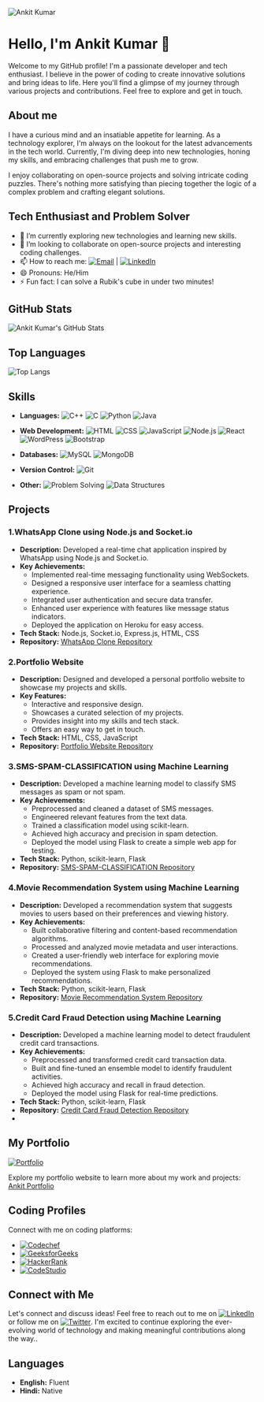 ![Ankit Kumar](https://github.com/ankitkumar3440/Ankit-Kumar/blob/main/Gif.gif)

# Hello, I'm Ankit Kumar 👋

Welcome to my GitHub profile! I'm a passionate developer and tech enthusiast. I believe in the power of coding to create innovative solutions and bring ideas to life. Here you'll find a glimpse of my journey through various projects and contributions. Feel free to explore and get in touch.



## About me
I have a curious mind and an insatiable appetite for learning. As a technology explorer, I'm always on the lookout for the latest advancements in the tech world. Currently, I'm diving deep into new technologies, honing my skills, and embracing challenges that push me to grow.

I enjoy collaborating on open-source projects and solving intricate coding puzzles. There's nothing more satisfying than piecing together the logic of a complex problem and crafting elegant solutions.

## Tech Enthusiast and Problem Solver
- 🌱 I’m currently exploring new technologies and learning new skills.
- 👯 I’m looking to collaborate on open-source projects and interesting coding challenges.
- 📫 How to reach me: [![Email](https://img.shields.io/badge/Email-ankitku95553440%40gmail.com-blue?style=for-the-badge)](mailto:ankitku95553440@gmail.com)  |  [![LinkedIn](https://img.shields.io/badge/LinkedIn-Ankit%20Kumar-blue?style=for-the-badge&logo=linkedin)](https://www.linkedin.com/in/ankitkumar3440/) 
- 😄 Pronouns: He/Him
- ⚡ Fun fact: I can solve a Rubik's cube in under two minutes!

## GitHub Stats

![Ankit Kumar's GitHub Stats](https://github-readme-stats.vercel.app/api?username=ankitkumar3440&show_icons=true&theme=radical)

## Top Languages

![Top Langs](https://github-readme-stats.vercel.app/api/top-langs/?username=ankitkumar3440&layout=compact&theme=radical)

## Skills

- **Languages:** 
  ![C++](https://img.shields.io/badge/-C++-00599C?style=flat-square&logo=cplusplus&logoColor=white) 
  ![C](https://img.shields.io/badge/-C-00599C?style=flat-square&logo=c&logoColor=white) 
  ![Python](https://img.shields.io/badge/-Python-3776AB?style=flat-square&logo=python&logoColor=white)
  ![Java](https://img.shields.io/badge/-Java-007396?style=flat-square&logo=java&logoColor=white)
  
- **Web Development:** 
  ![HTML](https://img.shields.io/badge/-HTML-E34F26?style=flat-square&logo=html5&logoColor=white)
  ![CSS](https://img.shields.io/badge/-CSS-1572B6?style=flat-square&logo=css3&logoColor=white)
  ![JavaScript](https://img.shields.io/badge/-JavaScript-F7DF1E?style=flat-square&logo=javascript&logoColor=black)
  ![Node.js](https://img.shields.io/badge/-Node.js-339933?style=flat-square&logo=node.js&logoColor=white)
  ![React](https://img.shields.io/badge/-React-61DAFB?style=flat-square&logo=react&logoColor=white)
  ![WordPress](https://img.shields.io/badge/-WordPress-21759B?style=flat-square&logo=wordpress&logoColor=white)
  ![Bootstrap](https://img.shields.io/badge/-Bootstrap-7952B3?style=flat-square&logo=bootstrap&logoColor=white)
  
- **Databases:** 
  ![MySQL](https://img.shields.io/badge/-MySQL-4479A1?style=flat-square&logo=mysql&logoColor=white)
  ![MongoDB](https://img.shields.io/badge/-MongoDB-47A248?style=flat-square&logo=mongodb&logoColor=white)
  
- **Version Control:** 
  ![Git](https://img.shields.io/badge/-Git-F05032?style=flat-square&logo=git&logoColor=white)
  
- **Other:** 
  ![Problem Solving](https://img.shields.io/badge/-Problem%20Solving-FF4500?style=flat-square)
  ![Data Structures](https://img.shields.io/badge/-Data%20Structures-008080?style=flat-square)

## **Projects**

### 1.WhatsApp Clone using Node.js and Socket.io

- **Description:** Developed a real-time chat application inspired by WhatsApp using Node.js and Socket.io.
- **Key Achievements:**
  - Implemented real-time messaging functionality using WebSockets.
  - Designed a responsive user interface for a seamless chatting experience.
  - Integrated user authentication and secure data transfer.
  - Enhanced user experience with features like message status indicators.
  - Deployed the application on Heroku for easy access.
- **Tech Stack:** Node.js, Socket.io, Express.js, HTML, CSS
- **Repository:** [WhatsApp Clone Repository](https://github.com/ankitkumar3440/ChatApp)

### 2.Portfolio Website

- **Description:** Designed and developed a personal portfolio website to showcase my projects and skills.
- **Key Features:**
  - Interactive and responsive design.
  - Showcases a curated selection of my projects.
  - Provides insight into my skills and tech stack.
  - Offers an easy way to get in touch.
- **Tech Stack:** HTML, CSS, JavaScript
- **Repository:** [Portfolio Website Repository](https://github.com/ankitkumar3440/Ankit_portfolio_1010)

### 3.SMS-SPAM-CLASSIFICATION using Machine Learning

- **Description:** Developed a machine learning model to classify SMS messages as spam or not spam.
- **Key Achievements:**
  - Preprocessed and cleaned a dataset of SMS messages.
  - Engineered relevant features from the text data.
  - Trained a classification model using scikit-learn.
  - Achieved high accuracy and precision in spam detection.
  - Deployed the model using Flask to create a simple web app for testing.
- **Tech Stack:** Python, scikit-learn, Flask
- **Repository:** [SMS-SPAM-CLASSIFICATION Repository](https://github.com/ankitkumar3440/SMS-SPAM-CLASSIFICATION)

### 4.Movie Recommendation System using Machine Learning

- **Description:** Developed a recommendation system that suggests movies to users based on their preferences and viewing history.
- **Key Achievements:**
  - Built collaborative filtering and content-based recommendation algorithms.
  - Processed and analyzed movie metadata and user interactions.
  - Created a user-friendly web interface for exploring movie recommendations.
  - Deployed the system using Flask to make personalized recommendations.
- **Tech Stack:** Python, scikit-learn, Flask
- **Repository:** [Movie Recommendation System Repository](https://github.com/ankitkumar3440/Movie_Recommendation_System)

### 5.Credit Card Fraud Detection using Machine Learning

- **Description:** Developed a machine learning model to detect fraudulent credit card transactions.
- **Key Achievements:**
  - Preprocessed and transformed credit card transaction data.
  - Built and fine-tuned an ensemble model to identify fraudulent activities.
  - Achieved high accuracy and recall in fraud detection.
  - Deployed the model using Flask for real-time predictions.
- **Tech Stack:** Python, scikit-learn, Flask
- **Repository:** [Credit Card Fraud Detection Repository](https://github.com/ankitkumar3440/Credit_card_fraud_Detection_project)
- 
## **My Portfolio**

[![Portfolio](https://github.com/ankitkumar3440/Ankit-Kumar/blob/main/Screenshot%20(96).png)](https://ankitkumar3440.github.io/Ankit_portfolio_1010/)

Explore my portfolio website to learn more about my work and projects: [Ankit Portfolio](https://ankitkumar3440.github.io/Ankit_portfolio_1010/)

## Coding Profiles

Connect with me on coding platforms:
- [![Codechef](https://img.shields.io/badge/Codechef-5B4638?style=flat-square&logo=codechef&logoColor=white)](https://www.codechef.com/users/an12sn12)
- [![GeeksforGeeks](https://img.shields.io/badge/GeeksforGeeks-0F9D58?style=flat-square&logo=geeksforgeeks&logoColor=white)](https://auth.geeksforgeeks.org/user/ankit2003)
- [![HackerRank](https://img.shields.io/badge/HackerRank-2EC866?style=flat-square&logo=hackerrank&logoColor=white)](https://www.hackerrank.com/an12sn14)
- [![CodeStudio](https://img.shields.io/badge/CodeStudio-FF6F61?style=flat-square)](https://www.codingninjas.com/studio/profile/an12sn14)

## Connect with Me

Let's connect and discuss ideas! Feel free to reach out to me on [![LinkedIn](https://img.shields.io/badge/LinkedIn-Ankit%20Kumar-blue?style=for-the-badge&logo=linkedin)](https://www.linkedin.com/in/ankitkumar3440/) or follow me on [![Twitter](https://img.shields.io/badge/Twitter-%40ankitkumar3440-blue?style=for-the-badge&logo=twitter)](https://twitter.com/ankitkumar3440). I'm excited to continue exploring the ever-evolving world of technology and making meaningful contributions along the way..

## Languages

- **English:** Fluent
- **Hindi:** Native
